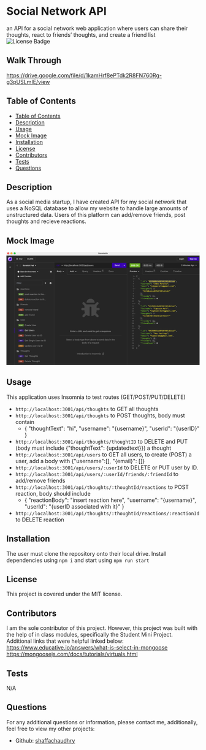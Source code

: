 # Social Network API
an API for a social network web application where users can share their thoughts, react to friends’ thoughts, and create a friend list
![License Badge](https://img.shields.io/badge/License-MIT-blue)

## Walk Through 
https://drive.google.com/file/d/1kamHrf8ePTdk2R8FN760Rg-g3pUSLmIE/view


## Table of Contents
- [Table of Contents](#table-of-contents)
- [Description](#description)
- [Usage](#usage)
- [Mock Image](#mock-image)
- [Installation](#installation)
- [License](#license)
- [Contributors](#contributors)
- [Tests](#tests)
- [Questions](#questions)

## Description
As a social media startup, I have created API for my social network that uses a NoSQL database to allow my website to handle large amounts of unstructured data. Users of this platform can add/remove friends, post thoughts and recieve reactions. 

## Mock Image
![ Image 1](./assets/mock.png)

## Usage 
This application uses Insomnia to test routes (GET/POST/PUT/DELETE)
- `http://localhost:3001/api/thoughts` to GET all thoughts
- `http://localhost:3001/api/thoughts` to POST thoughts, body must contain 
    - { 
	"thoughtText": "hi",
	"username": "{username}",
	"userId": "{userID}" }
- `http://localhost:3001/api/thoughts/thoughtID` to DELETE and PUT (body must include {"thoughtText": {updatedtext}}) a thought
- `http://localhost:3001/api/users` to GET all users, to create (POST) a user, add a body with {"username":[], "{email}": []}
- `http://localhost:3001/api/users/:userId` to DELETE or PUT user by ID. 
- `http://localhost:3001/api/users/:userId/friends/:friendId` to add/remove friends 
- `http://localhost:3001/api/thoughts/:thoughtId/reactions` to POST reaction, body should include 
    - { 
	"reactionBody": "insert reaction here",
	"username": "{username}",
	"userId": "{userID associated with it}" }
- `http://localhost:3001/api/thoughts/:thoughtId/reactions/:reactionId` to DELETE reaction


## Installation 
The user must clone the repository onto their local drive. Install dependencies using `npm i` and start using `npm run start`

## License 
This project is covered under the MIT license.

## Contributors
I am the sole contributor of this project. However, this project was built with the help of in class modules, specifically the Student Mini Project. Additional links that were helpful linked below: 
https://www.educative.io/answers/what-is-select-in-mongoose
https://mongoosejs.com/docs/tutorials/virtuals.html

## Tests 
N/A

## Questions 
For any additional questions or information, please contact me, additionally, feel free to view my other projects: 
- Github: [shaffachaudhry](https://github.com/shaffachaudhry)
